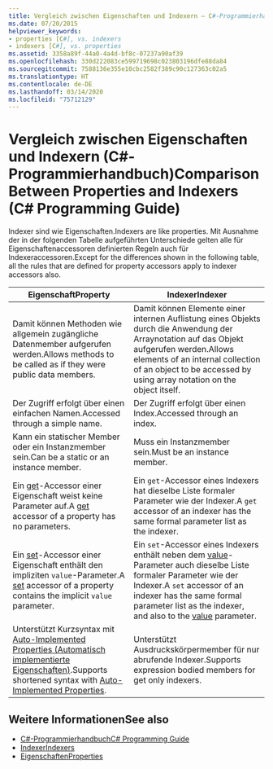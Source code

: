```yaml
---
title: Vergleich zwischen Eigenschaften und Indexern – C#-Programmierhandbuch
ms.date: 07/20/2015
helpviewer_keywords:
- properties [C#], vs. indexers
- indexers [C#], vs. properties
ms.assetid: 3358a89f-44a0-4a4d-bf8c-07237a90af39
ms.openlocfilehash: 330d222083ce599719698c023803196dfe88da84
ms.sourcegitcommit: 7588136e355e10cbc2582f389c90c127363c02a5
ms.translationtype: HT
ms.contentlocale: de-DE
ms.lasthandoff: 03/14/2020
ms.locfileid: "75712129"
---
```

# <a name="comparison-between-properties-and-indexers-c-programming-guide"></a><span data-ttu-id="3452b-102">Vergleich zwischen Eigenschaften und Indexern (C#-Programmierhandbuch)</span><span class="sxs-lookup"><span data-stu-id="3452b-102">Comparison Between Properties and Indexers (C# Programming Guide)</span></span>
<span data-ttu-id="3452b-103">Indexer sind wie Eigenschaften.</span><span class="sxs-lookup"><span data-stu-id="3452b-103">Indexers are like properties.</span></span> <span data-ttu-id="3452b-104">Mit Ausnahme der in der folgenden Tabelle aufgeführten Unterschiede gelten alle für Eigenschaftenaccessoren definierten Regeln auch für Indexeraccessoren.</span><span class="sxs-lookup"><span data-stu-id="3452b-104">Except for the differences shown in the following table, all the rules that are defined for property accessors apply to indexer accessors also.</span></span>  
  
|<span data-ttu-id="3452b-105">Eigenschaft</span><span class="sxs-lookup"><span data-stu-id="3452b-105">Property</span></span>|<span data-ttu-id="3452b-106">Indexer</span><span class="sxs-lookup"><span data-stu-id="3452b-106">Indexer</span></span>|  
|--------------|-------------|  
|<span data-ttu-id="3452b-107">Damit können Methoden wie allgemein zugängliche Datenmember aufgerufen werden.</span><span class="sxs-lookup"><span data-stu-id="3452b-107">Allows methods to be called as if they were public data members.</span></span>|<span data-ttu-id="3452b-108">Damit können Elemente einer internen Auflistung eines Objekts durch die Anwendung der Arraynotation auf das Objekt aufgerufen werden.</span><span class="sxs-lookup"><span data-stu-id="3452b-108">Allows elements of an internal collection of an object to be accessed by using array notation on the object itself.</span></span>|  
|<span data-ttu-id="3452b-109">Der Zugriff erfolgt über einen einfachen Namen.</span><span class="sxs-lookup"><span data-stu-id="3452b-109">Accessed through a simple name.</span></span>|<span data-ttu-id="3452b-110">Der Zugriff erfolgt über einen Index.</span><span class="sxs-lookup"><span data-stu-id="3452b-110">Accessed through an index.</span></span>|  
|<span data-ttu-id="3452b-111">Kann ein statischer Member oder ein Instanzmember sein.</span><span class="sxs-lookup"><span data-stu-id="3452b-111">Can be a static or an instance member.</span></span>|<span data-ttu-id="3452b-112">Muss ein Instanzmember sein.</span><span class="sxs-lookup"><span data-stu-id="3452b-112">Must be an instance member.</span></span>|  
|<span data-ttu-id="3452b-113">Ein [get](../../language-reference/keywords/get.md)-Accessor einer Eigenschaft weist keine Parameter auf.</span><span class="sxs-lookup"><span data-stu-id="3452b-113">A [get](../../language-reference/keywords/get.md) accessor of a property has no parameters.</span></span>|<span data-ttu-id="3452b-114">Ein `get`-Accessor eines Indexers hat dieselbe Liste formaler Parameter wie der Indexer.</span><span class="sxs-lookup"><span data-stu-id="3452b-114">A `get` accessor of an indexer has the same formal parameter list as the indexer.</span></span>|  
|<span data-ttu-id="3452b-115">Ein [set](../../language-reference/keywords/set.md)-Accessor einer Eigenschaft enthält den impliziten `value`-Parameter.</span><span class="sxs-lookup"><span data-stu-id="3452b-115">A [set](../../language-reference/keywords/set.md) accessor of a property contains the implicit `value` parameter.</span></span>|<span data-ttu-id="3452b-116">Ein `set`-Accessor eines Indexers enthält neben dem [value](../../language-reference/keywords/value.md)-Parameter auch dieselbe Liste formaler Parameter wie der Indexer.</span><span class="sxs-lookup"><span data-stu-id="3452b-116">A `set` accessor of an indexer has the same formal parameter list as the indexer, and also to the [value](../../language-reference/keywords/value.md) parameter.</span></span>|  
|<span data-ttu-id="3452b-117">Unterstützt Kurzsyntax mit [Auto-Implemented Properties (Automatisch implementierte Eigenschaften)](../classes-and-structs/auto-implemented-properties.md).</span><span class="sxs-lookup"><span data-stu-id="3452b-117">Supports shortened syntax with [Auto-Implemented Properties](../classes-and-structs/auto-implemented-properties.md).</span></span>|<span data-ttu-id="3452b-118">Unterstützt Ausdruckskörpermember für nur abrufende Indexer.</span><span class="sxs-lookup"><span data-stu-id="3452b-118">Supports expression bodied members for get only indexers.</span></span>|  
  
## <a name="see-also"></a><span data-ttu-id="3452b-119">Weitere Informationen</span><span class="sxs-lookup"><span data-stu-id="3452b-119">See also</span></span>

- [<span data-ttu-id="3452b-120">C#-Programmierhandbuch</span><span class="sxs-lookup"><span data-stu-id="3452b-120">C# Programming Guide</span></span>](../index.md)
- [<span data-ttu-id="3452b-121">Indexer</span><span class="sxs-lookup"><span data-stu-id="3452b-121">Indexers</span></span>](./index.md)
- [<span data-ttu-id="3452b-122">Eigenschaften</span><span class="sxs-lookup"><span data-stu-id="3452b-122">Properties</span></span>](../classes-and-structs/properties.md)
